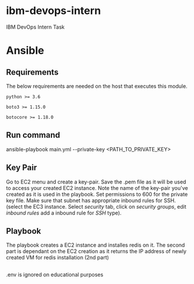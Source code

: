 # ibm-devops-intern
IBM DevOps Intern Task

# Ansible
## Requirements

The below requirements are needed on the host that executes this module.

    python >= 3.6

    boto3 >= 1.15.0

    botocore >= 1.18.0
## Run command
ansible-playbook main.yml --private-key <PATH_TO_PRIVATE_KEY>

## Key Pair
Go to EC2 menu and create a key-pair. Save the .pem file as it will be used to access your created EC2 instance. 
Note the name of the key-pair you've created as it is used in the playbook. 
Set permissions to 600 for the private key file. 
Make sure that subnet has appropriate inbound rules for SSH. 
(select the EC3 instance. Select _security_ tab, click on _security groups_, edit _inbound rules_ add a inbound rule for _SSH_ type).

## Playbook 
The playbook creates a EC2 instance and installes redis on it. 
The second part is dependant on the EC2 creation as it returns the IP address of newly created VM for redis installation (2nd part)

##
.env is ignored on educational purposes